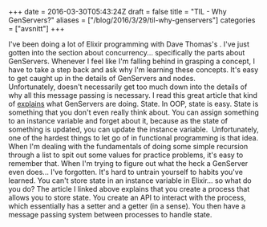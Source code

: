 +++
date = 2016-03-30T05:43:24Z
draft = false
title = "TIL - Why GenServers?"
aliases = ["/blog/2016/3/29/til-why-genservers"]
categories = ["avsnitt"]
+++

I've been doing a lot of Elixir programming with Dave Thomas's . I've just gotten into the section about concurrency... specifically the parts about GenServers.
Whenever I feel like I'm falling behind in grasping a concept, I have to take a step back and ask why I'm learning these concepts. It's easy to get caught up in the details of GenServers and nodes. Unfortunately,&nbsp;doesn't necessarily get too much down into the details of why all this message passing is necessary.
I read this great article that kind of [explains](http://dantswain.herokuapp.com/blog/2015/01/06/storing-state-in-elixir-with-processes/) what GenServers are doing.
State.
In OOP, state is easy. State is something that you don't even really think about. You can assign something to an instance variable and forget about it, because as the state of something is updated, you can update the instance variable.&nbsp;
Unfortunately, one of the hardest things to let go of in functional programming is that idea. When I'm dealing with the fundamentals of doing some simple recursion through a list to spit out some values for practice problems, it's easy to remember that. When I'm trying to figure out what the heck a GenServer even does... I've forgotten. It's hard to untrain yourself to habits you've learned. You can't store state in an instance variable in Elixir... so what do you do?
The article I linked above explains that you create a process that allows you to store state. You create an API to interact with the process, which essentially has a setter and a getter (in a sense). You then have a message passing system between processes to handle state.

